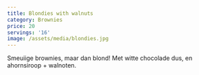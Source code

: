 ```yaml
---
title: Blondies with walnuts
category: Brownies
price: 20
servings: '16'
image: /assets/media/blondies.jpg
---
```

Smeuiige brownies, maar dan blond! Met witte chocolade dus, en ahornsiroop + walnoten. 
